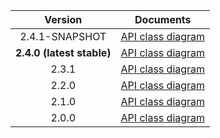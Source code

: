 | Version | Documents |
|:---:|---|
| 2.4.1-SNAPSHOT | [API class diagram](2.4.1-SNAPSHOT/api_class_diagram.svg) |
| **2.4.0 (latest stable)** | [API class diagram](2.4.0/api_class_diagram.svg) |
| 2.3.1 | [API class diagram](2.3.1/api_class_diagram.svg) |
| 2.2.0 | [API class diagram](2.2.0/api_class_diagram.svg) |
| 2.1.0 | [API class diagram](2.1.0/api_class_diagram.svg) |
| 2.0.0 | [API class diagram](2.0.0/api_class_diagram.svg) |
